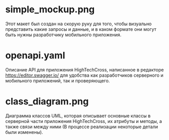 # simple_mockup.png 
Этот макет был создан на скорую руку для того, чтобы визуально представить какие запросы и данные, и в каком формате они 
могут быть нужны разработчику мобильного приложения.

# openapi.yaml
Описание API для приложения HighTechCross, написанное в редакторе https://editor.swagger.io/ для удобства как 
разработчиков серверного и мобильного приложений, так и проверяющего.

# class_diagram.png
Диаграмма классов UML, которая описывает основные классы в серверной части приложения HighTechCross, их атрибуты и
методы, а также связи между ними (В процессе реализации некоторые детали были изменены).
